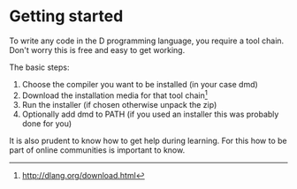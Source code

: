 # Getting started
To write any code in the D programming language, you require a tool chain. Don't worry this is free and easy to get working.

The basic steps:

1. Choose the compiler you want to be installed (in your case dmd)
2. Download the installation media for that tool chain[^DDownloads]
3. Run the installer (if chosen otherwise unpack the zip)
4. Optionally add dmd to PATH (if you used an installer this was probably done for you)

It is also prudent to know how to get help during learning. For this how to be part of online communities is important to know.

[^DDownloads]: http://dlang.org/download.html